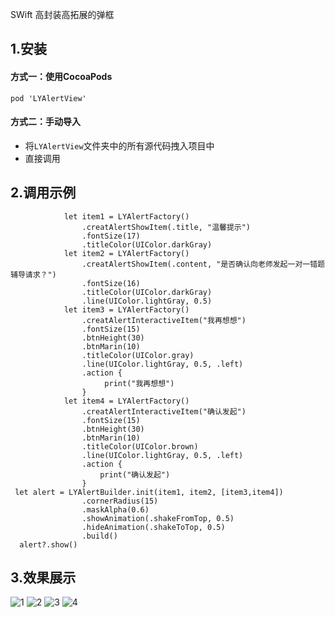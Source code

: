 SWift 高封装高拓展的弹框
## 1.安装
#### 方式一：使用CocoaPods
```
pod 'LYAlertView'
```
#### 方式二：手动导入
- 将`LYAlertView`文件夹中的所有源代码拽入项目中
- 直接调用
## 2.调用示例
```
            let item1 = LYAlertFactory()
                .creatAlertShowItem(.title, "温馨提示")
                .fontSize(17)
                .titleColor(UIColor.darkGray)
            let item2 = LYAlertFactory()
                .creatAlertShowItem(.content, "是否确认向老师发起一对一错题辅导请求？")
                .fontSize(16)
                .titleColor(UIColor.darkGray)
                .line(UIColor.lightGray, 0.5)
            let item3 = LYAlertFactory()
                .creatAlertInteractiveItem("我再想想")
                .fontSize(15)
                .btnHeight(30)
                .btnMarin(10)
                .titleColor(UIColor.gray)
                .line(UIColor.lightGray, 0.5, .left)
                .action {
                     print("我再想想")
                }
            let item4 = LYAlertFactory()
                .creatAlertInteractiveItem("确认发起")
                .fontSize(15)
                .btnHeight(30)
                .btnMarin(10)
                .titleColor(UIColor.brown)
                .line(UIColor.lightGray, 0.5, .left)
                .action {
                    print("确认发起")
                }
 let alert = LYAlertBuilder.init(item1, item2, [item3,item4])
                .cornerRadius(15)
                .maskAlpha(0.6)
                .showAnimation(.shakeFromTop, 0.5)
                .hideAnimation(.shakeToTop, 0.5)
                .build()
  alert?.show()
```
## 3.效果展示
![1](https://p3-juejin.byteimg.com/tos-cn-i-k3u1fbpfcp/8c86df424b5742ab888389217ce17472~tplv-k3u1fbpfcp-watermark.image)
![2](https://p3-juejin.byteimg.com/tos-cn-i-k3u1fbpfcp/93670f55f100444c8decd88149ebed70~tplv-k3u1fbpfcp-watermark.image)
![3](https://p3-juejin.byteimg.com/tos-cn-i-k3u1fbpfcp/896cd5fc9df24e05b6f4191956fa4935~tplv-k3u1fbpfcp-watermark.image)
![4](https://p6-juejin.byteimg.com/tos-cn-i-k3u1fbpfcp/b455687449e94abab5653d0201f7c976~tplv-k3u1fbpfcp-watermark.image)
